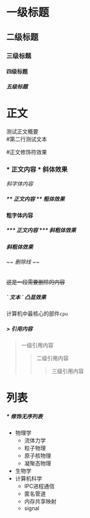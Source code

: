 
# 一级标题 

## 二级标题

### 三级标题

#### 四级标题

##### 五级标题


# 正文

测试正文概要<br>
\#第二行测试文本

#正文修饰符效果

### \* 正文内容 \*  斜体效果

*斜字体内容*

##### \*\* 正文内容 \*\* 粗体效果

**粗字体内容**

##### \*\*\* 正文内容 \*\*\*  斜粗体效果

***斜粗体效果***

###### \~\~ 删除线 \~\~

~~这是一段需要删除的内容~~

##### \` 文本 \` 凸显效果

计算机中最核心的部件`cpu`
 
##### \> 引用内容 

>一级引用内容
>>二级引用内容
>>>三级引用内容



# 列表

##### \* 修饰无序列表

* 物理学
  * 流体力学
  * 粒子物理
  * 原子核物理
  * 凝聚态物理
* 生物学
* 计算机科学
  * IPC进程通信
  * 匿名管道
  * 内存共享映射
  * signal
